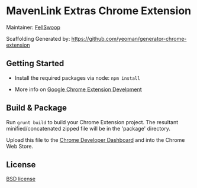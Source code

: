 # MavenLink Extras Chrome Extension

Maintainer: [FellSwoop](https://github.com/fellswoop) 

Scaffolding Generated by: https://github.com/yeoman/generator-chrome-extension

## Getting Started

- Install the required packages via node: `npm install`

- More info on [Google Chrome Extension Develpment](http://developer.chrome.com/extensions/devguide.html)

## Build & Package

Run `grunt build` to build your Chrome Extension project. The resultant minified/concatenated zipped file will be in the 'package' directory. 

Upload this file to the [Chrome Developer Dashboard](http://developer.chrome.com/extensions/packaging) and into the Chrome Web Store. 

## License

[BSD license](http://opensource.org/licenses/bsd-license.php)